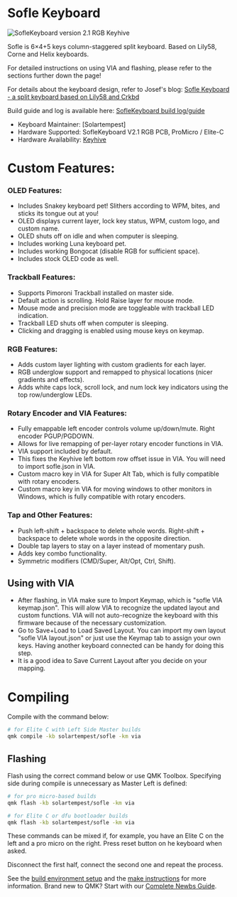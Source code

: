 # Sofle Keyboard

![SofleKeyboard version 2.1 RGB Keyhive](https://i.imgur.com/utkZbYS.jpeg)

Sofle is 6×4+5 keys column-staggered split keyboard. Based on Lily58, Corne and Helix keyboards.

For detailed instructions on using VIA and flashing, please refer to the sections further down the page!

For details about the keyboard design, refer to Josef's blog: [Sofle Keyboard - a split keyboard based on Lily58 and Crkbd](https://josef-adamcik.cz/electronics/let-me-introduce-you-sofle-keyboard-split-keyboard-based-on-lily58.html)

Build guide and log is available here: [SofleKeyboard build log/guide](https://josef-adamcik.cz/electronics/soflekeyboard-build-log-and-build-guide.html)

* Keyboard Maintainer: [Solartempest]
* Hardware Supported: SofleKeyboard V2.1 RGB PCB, ProMicro / Elite-C
* Hardware Availability: [Keyhive](https://keyhive.xyz/shop/sofle)

# Custom Features:
### OLED Features:
-   Includes Snakey keyboard pet! Slithers according to WPM, bites, and sticks its tongue out at you!
-	OLED displays current layer, lock key status, WPM, custom logo, and custom name.
-	OLED shuts off on idle and when computer is sleeping.
-	Includes working Luna keyboard pet.
-	Includes working Bongocat (disable RGB for sufficient space).
-   Includes stock OLED code as well.

### Trackball Features:
-   Supports Pimoroni Trackball installed on master side.
-	Default action is scrolling. Hold Raise layer for mouse mode.
-	Mouse mode and precision mode are toggleable with trackball LED indication.
-	Trackball LED shuts off when computer is sleeping.
-	Clicking and dragging is enabled using mouse keys on keymap.

### RGB Features:
-   Adds custom layer lighting with custom gradients for each layer.
-   RGB underglow support and remapped to physical locations (nicer gradients and effects).
-   Adds white caps lock, scroll lock, and num lock key indicators using the top row/underglow LEDs.

### Rotary Encoder and VIA Features:
-   Fully emappable left encoder controls volume up/down/mute. Right encoder PGUP/PGDOWN.
-   Allows for  live remapping of per-layer rotary encoder functions in VIA.
-   VIA support included by default.
-   This fixes the Keyhive left bottom row offset issue in VIA. You will need to import sofle.json in VIA.
-   Custom macro key in VIA for Super Alt Tab, which is fully compatible with rotary encoders.
-   Custom macro key in VIA for moving windows to other monitors in Windows, which is fully compatible with rotary encoders.

### Tap and Other Features:
-   Push left-shift + backspace to delete whole words. Right-shift + backspace to delete whole words in the opposite direction.
-   Double tap layers to stay on a layer instead of momentary push.
-   Adds key combo functionality.
-   Symmetric modifiers (CMD/Super, Alt/Opt, Ctrl, Shift).

## Using with VIA

-   After flashing, in VIA make sure to Import Keymap, which is "sofle VIA keymap.json". This will alow VIA to recognize the updated layout and custom functions. VIA will not auto-recognize the keyboard with this firmware because of the necessary customization.
-   Go to Save+Load to Load Saved Layout. You can import my own layout "sofle VIA layout.json" or just use the Keymap tab to assign your own keys. Having another keyboard connected can be handy for doing this step.
-   It is a good idea to Save Current Layout after you decide on your mapping.


# Compiling

Compile with the command below:

```sh
# for Elite C with Left Side Master builds
qmk compile -kb solartempest/sofle -km via
```

## Flashing

Flash using the correct command below or use QMK Toolbox. Specifying side during compile is unnecessary as Master Left is defined:

```sh
# for pro micro-based builds
qmk flash -kb solartempest/sofle -km via

# for Elite C or dfu bootloader builds
qmk flash -kb solartempest/sofle -km via
```

These commands can be mixed if, for example, you have an Elite C on the left and a pro micro on the right.
Press reset button on he keyboard when asked.

Disconnect the first half, connect the second one and repeat the process.


See the [build environment setup](https://docs.qmk.fm/#/getting_started_build_tools) and the [make instructions](https://docs.qmk.fm/#/getting_started_make_guide) for more information. Brand new to QMK? Start with our [Complete Newbs Guide](https://docs.qmk.fm/#/newbs).
